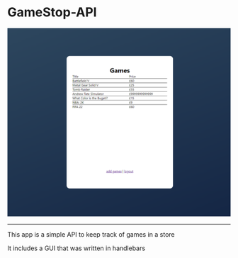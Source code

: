 # GameStop-API
![](gamestop_app.png)

---

This app is a simple API to keep track of games in a store

It includes a GUI that was written in handlebars
